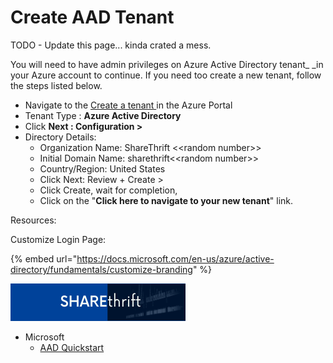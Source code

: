 # Create AAD Tenant



TODO - Update this page... kinda crated a mess.

You will need to have admin privileges on Azure Active Directory tenant_ _in your Azure account to continue. If you need too create a new tenant, follow the steps listed below.

* Navigate to the [Create a tenant ](https://portal.azure.com/#blade/Microsoft\_AAD\_IAM/ActiveDirectoryMenuBlade/Overview)in the Azure Portal
* Tenant Type : **Azure Active Directory**
* Click **Next : Configuration >**
* Directory Details:
  * Organization Name: ShareThrift <\<random number>>
  * Initial Domain Name: sharethrift<\<random number>>
  * Country/Region: United States
  * Click Next: Review + Create >
  * Click Create, wait for completion,
  * Click on the "**Click here to navigate to your new tenant**" link.

Resources:

Customize Login Page:

{% embed url="https://docs.microsoft.com/en-us/azure/active-directory/fundamentals/customize-branding" %}

![Use this as the logo](../../.gitbook/assets/SHARETHIFT.png)

* Microsoft&#x20;
  * [AAD Quickstart](https://docs.microsoft.com/en-us/azure/active-directory/develop/quickstart-create-new-tenant)

